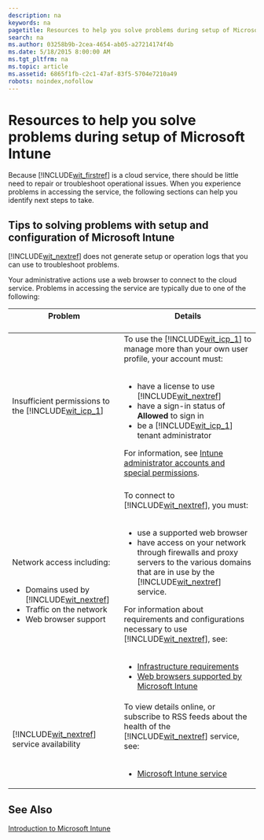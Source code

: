 ```yaml
---
description: na
keywords: na
pagetitle: Resources to help you solve problems during setup of Microsoft Intune
search: na
ms.author: 03258b9b-2cea-4654-ab05-a27214174f4b
ms.date: 5/18/2015 8:00:00 AM
ms.tgt_pltfrm: na
ms.topic: article
ms.assetid: 6865f1fb-c2c1-47af-83f5-5704e7210a49
robots: noindex,nofollow
---
```

# Resources to help you solve problems during setup of Microsoft Intune
Because [!INCLUDE[wit_firstref](../Token/wit_firstref_md.md)] is a cloud service, there should be little need to repair or troubleshoot operational issues. When you experience problems in accessing the service, the following sections can help you identify next steps to take.

## <a name="BKMK_ResolveSetupProblems"></a>Tips to solving problems with setup and configuration of Microsoft Intune
[!INCLUDE[wit_nextref](../Token/wit_nextref_md.md)] does not generate setup or operation logs that you can use to troubleshoot problems.

Your administrative actions use a web browser to connect to the cloud service. Problems in accessing the service are typically due to one of the following:

|Problem <br /> <br />|Details <br /> <br />|
|-----------|-----------|
|Insufficient permissions to the [!INCLUDE[wit_icp_1](../Token/wit_icp_1_md.md)] <br /> <br />|To use the [!INCLUDE[wit_icp_1](../Token/wit_icp_1_md.md)] to manage more than your own user profile, your account must: <br /> <br /><ul><li>have a license to use [!INCLUDE[wit_nextref](../Token/wit_nextref_md.md)] </li><li>have a sign-in status of **Allowed** to sign in </li><li>be a [!INCLUDE[wit_icp_1](../Token/wit_icp_1_md.md)] tenant administrator </li> </ul>For information, see [Intune administrator accounts and special permissions](../Topic/What_to_know_before_setting_up_Microsoft_Intune.md#BKMK_AdminAccounts). <br /> <br />|
|Network access including: <br /> <br /><ul><li>Domains used by [!INCLUDE[wit_nextref](../Token/wit_nextref_md.md)] </li><li>Traffic on the network </li><li>Web browser support </li> </ul>|To connect to [!INCLUDE[wit_nextref](../Token/wit_nextref_md.md)], you must: <br /> <br /><ul><li>use a supported web browser </li><li>have access on your network through firewalls and proxy servers to the various domains that are in use by the [!INCLUDE[wit_nextref](../Token/wit_nextref_md.md)] service. </li> </ul>For information about requirements and configurations necessary to use [!INCLUDE[wit_nextref](../Token/wit_nextref_md.md)], see: <br /> <br /><ul><li>[Infrastructure requirements](../Topic/Network_infrastructure_requirements_for_Microsoft_Intune.md#BKMK_InfrastructureReqs) </li><li>[Web browsers supported by Microsoft Intune](../Topic/Network_infrastructure_requirements_for_Microsoft_Intune.md#BKMK_SupportedBrowsers) </li> </ul>|
|[!INCLUDE[wit_nextref](../Token/wit_nextref_md.md)] service availability <br /> <br />|To view details online, or subscribe to RSS feeds about the health of the [!INCLUDE[wit_nextref](../Token/wit_nextref_md.md)] service, see: <br /> <br /><ul><li>[Microsoft Intune service](http://status.manage.microsoft.com/) </li> </ul>|

## See Also
[Introduction to Microsoft Intune](../Topic/Introduction_to_Microsoft_Intune.md)

